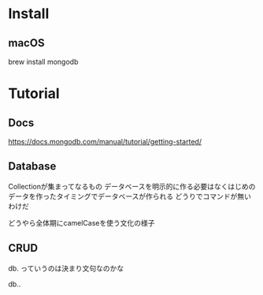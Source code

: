 # Install

## macOS

brew install mongodb


# Tutorial

## Docs

https://docs.mongodb.com/manual/tutorial/getting-started/

## Database

Collectionが集まってなるもの
データベースを明示的に作る必要はなくはじめのデータを作ったタイミングでデータベースが作られる
どうりでコマンドが無いわけだ

どうやら全体期にcamelCaseを使う文化の様子


## CRUD

db. っていうのは決まり文句なのかな

db.<collection>.<command>
